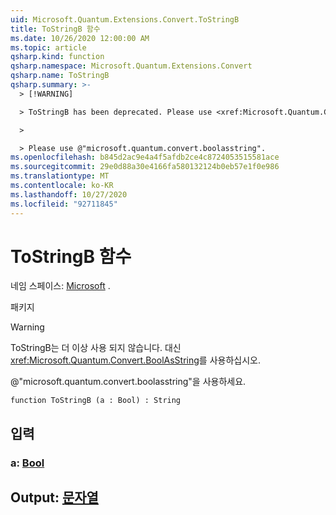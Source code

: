 ```yaml
---
uid: Microsoft.Quantum.Extensions.Convert.ToStringB
title: ToStringB 함수
ms.date: 10/26/2020 12:00:00 AM
ms.topic: article
qsharp.kind: function
qsharp.namespace: Microsoft.Quantum.Extensions.Convert
qsharp.name: ToStringB
qsharp.summary: >-
  > [!WARNING]

  > ToStringB has been deprecated. Please use <xref:Microsoft.Quantum.Convert.BoolAsString> instead.

  >

  > Please use @"microsoft.quantum.convert.boolasstring".
ms.openlocfilehash: b845d2ac9e4a4f5afdb2ce4c8724053515581ace
ms.sourcegitcommit: 29e0d88a30e4166fa580132124b0eb57e1f0e986
ms.translationtype: MT
ms.contentlocale: ko-KR
ms.lasthandoff: 10/27/2020
ms.locfileid: "92711845"
---
```

# <a name="tostringb-function"></a>ToStringB 함수

네임 스페이스: [Microsoft](xref:Microsoft.Quantum.Extensions.Convert) .

패키지 [](https://nuget.org/packages/)


> [!WARNING]
> ToStringB는 더 이상 사용 되지 않습니다. 대신 <xref:Microsoft.Quantum.Convert.BoolAsString>를 사용하십시오.
>
> @"microsoft.quantum.convert.boolasstring"을 사용하세요.



```qsharp
function ToStringB (a : Bool) : String
```


## <a name="input"></a>입력

### <a name="a--bool"></a>a: [Bool](xref:microsoft.quantum.lang-ref.bool)





## <a name="output--string"></a>Output: [문자열](xref:microsoft.quantum.lang-ref.string)

